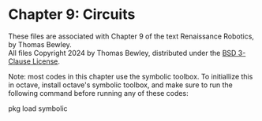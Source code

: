 # Chapter 9: Circuits
These files are associated with Chapter 9 of the text Renaissance Robotics, by Thomas Bewley.<BR>
All files Copyright 2024 by Thomas Bewley, distributed under the <a href="https://github.com/tbewley/RR/blob/main/LICENSE">BSD 3-Clause License</a>.

Note: most codes in this chapter use the symbolic toolbox.
To initiallize this in octave, install octave's symbolic toolbox, and
make sure to run the following command before running any of these codes:

pkg load symbolic 
